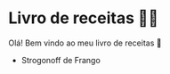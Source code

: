 # Livro de receitas :man_cook:

Olá! Bem vindo ao meu livro de receitas :wave:

* Strogonoff de Frango

